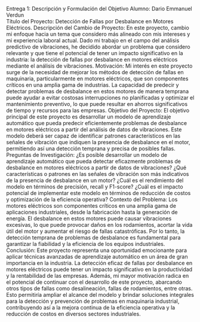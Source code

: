 Entrega 1: Descripción y Formulación del Objetivo
Alumno: Dario Emmanuel  Verdun  
Título del Proyecto: Detección de Fallas por Desbalance en Motores Eléctricos.
Descripción del Cambio de Proyecto:  En este proyecto, cambio mi enfoque hacia un tema que considero más alineado con mis intereses y mi experiencia laboral actual. Dado mi trabajo en el campo del análisis predictivo de vibraciones, he decidido abordar un problema que considero relevante y que tiene el potencial de tener un impacto significativo en la industria: la detección de fallas por desbalance en motores eléctricos mediante el análisis de vibraciones.
Motivación:  Mi interés en este proyecto surge de la necesidad de mejorar los métodos de detección de fallas en maquinaria, particularmente en motores eléctricos, que son componentes críticos en una amplia gama de industrias. La capacidad de predecir y detectar problemas de desbalance en estos motores de manera temprana puede ayudar a evitar costosas interrupciones no planificadas y optimizar el mantenimiento preventivo, lo que puede resultar en ahorros significativos de tiempo y recursos para las empresas.
Objetivo del Proyecto:  El objetivo principal de este proyecto es desarrollar un modelo de aprendizaje automático que pueda predecir eficientemente problemas de desbalance en motores eléctricos a partir del análisis de datos de vibraciones. Este modelo deberá ser capaz de identificar patrones característicos en las señales de vibración que indiquen la presencia de desbalance en el motor, permitiendo así una detección temprana y precisa de posibles fallas.
Preguntas de Investigación:
¿Es posible desarrollar un modelo de aprendizaje automático que pueda detectar eficazmente problemas de desbalance en motores eléctricos a partir de datos de vibraciones?
¿Qué características o patrones en las señales de vibración son más indicativos de la presencia de desbalance en un motor?
¿Cuál es el rendimiento del modelo en términos de precisión, recall y F1-score?
¿Cuál es el impacto potencial de implementar este modelo en términos de reducción de costos y optimización de la eficiencia operativa?
Contexto del Problema:  Los motores eléctricos son componentes críticos en una amplia gama de aplicaciones industriales, desde la fabricación hasta la generación de energía. El desbalance en estos motores puede causar vibraciones excesivas, lo que puede provocar daños en los rodamientos, acortar la vida útil del motor y aumentar el riesgo de fallas catastróficas. Por lo tanto, la detección temprana de problemas de desbalance es fundamental para garantizar la fiabilidad y la eficiencia de los equipos industriales.
Conclusión:
Este proyecto representa una oportunidad emocionante para aplicar técnicas avanzadas de aprendizaje automático en un área de gran importancia en la industria. La detección eficaz de fallas por desbalance en motores eléctricos puede tener un impacto significativo en la productividad y la rentabilidad de las empresas. Además, mi mayor motivación radica en el potencial de continuar con el desarrollo de este proyecto, abarcando otros tipos de fallas como desalineación, fallas de rodamientos, entre otras. Esto permitiría ampliar el alcance del modelo y brindar soluciones integrales para la detección y prevención de problemas en maquinaria industrial, contribuyendo así a la mejora continua de la eficiencia operativa y la reducción de costos en diversos sectores industriales.
